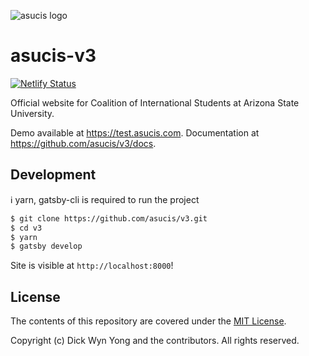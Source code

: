 ![asucis logo](https://raw.githubusercontent.com/asucis/v3/master/.github/asucis-logo.png)

# asucis-v3

[![Netlify Status](https://api.netlify.com/api/v1/badges/a63a017d-3a06-4fe1-9e26-72fef99b99cb/deploy-status)](https://app.netlify.com/sites/frosty-pasteur-f76607/deploys)

Official website for Coalition of International Students at Arizona State University.

Demo available at https://test.asucis.com. Documentation at https://github.com/asucis/v3/docs.

## Development

ℹ️ yarn, gatsby-cli is required to run the project

```sh
$ git clone https://github.com/asucis/v3.git
$ cd v3
$ yarn
$ gatsby develop
```

Site is visible at `http://localhost:8000`!

## License

The contents of this repository are covered under the [MIT License](https://raw.githubusercontent.com/asucis/v3/master/LICENSE).

Copyright (c) Dick Wyn Yong and the contributors. All rights reserved.
